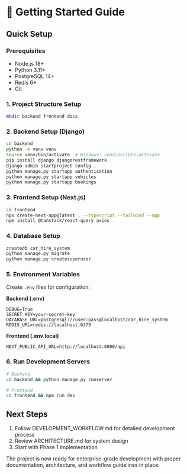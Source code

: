 # 🚀 Getting Started Guide

## Quick Setup

### Prerequisites
- Node.js 18+
- Python 3.11+
- PostgreSQL 14+
- Redis 6+
- Git

### 1. Project Structure Setup
```bash
mkdir backend frontend docs
```

### 2. Backend Setup (Django)
```bash
cd backend
python -m venv venv
source venv/bin/activate  # Windows: venv\Scripts\activate
pip install django djangorestframework
django-admin startproject config .
python manage.py startapp authentication
python manage.py startapp vehicles
python manage.py startapp bookings
```

### 3. Frontend Setup (Next.js)
```bash
cd frontend
npx create-next-app@latest . --typescript --tailwind --app
npm install @tanstack/react-query axios
```

### 4. Database Setup
```bash
createdb car_hire_system
python manage.py migrate
python manage.py createsuperuser
```

### 5. Environment Variables
Create `.env` files for configuration:

**Backend (.env)**
```
DEBUG=True
SECRET_KEY=your-secret-key
DATABASE_URL=postgresql://user:pass@localhost/car_hire_system
REDIS_URL=redis://localhost:6379
```

**Frontend (.env.local)**
```
NEXT_PUBLIC_API_URL=http://localhost:8000/api
```

### 6. Run Development Servers
```bash
# Backend
cd backend && python manage.py runserver

# Frontend
cd frontend && npm run dev
```

## Next Steps
1. Follow DEVELOPMENT_WORKFLOW.md for detailed development process
2. Review ARCHITECTURE.md for system design
3. Start with Phase 1 implementation

The project is now ready for enterprise-grade development with proper documentation, architecture, and workflow guidelines in place.
